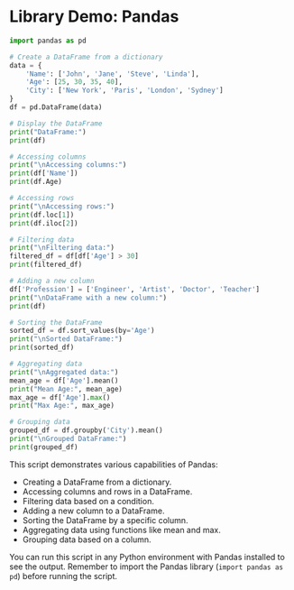 # Library Demo: Pandas

```python
import pandas as pd

# Create a DataFrame from a dictionary
data = {
    'Name': ['John', 'Jane', 'Steve', 'Linda'],
    'Age': [25, 30, 35, 40],
    'City': ['New York', 'Paris', 'London', 'Sydney']
}
df = pd.DataFrame(data)

# Display the DataFrame
print("DataFrame:")
print(df)

# Accessing columns
print("\nAccessing columns:")
print(df['Name'])
print(df.Age)

# Accessing rows
print("\nAccessing rows:")
print(df.loc[1])
print(df.iloc[2])

# Filtering data
print("\nFiltering data:")
filtered_df = df[df['Age'] > 30]
print(filtered_df)

# Adding a new column
df['Profession'] = ['Engineer', 'Artist', 'Doctor', 'Teacher']
print("\nDataFrame with a new column:")
print(df)

# Sorting the DataFrame
sorted_df = df.sort_values(by='Age')
print("\nSorted DataFrame:")
print(sorted_df)

# Aggregating data
print("\nAggregated data:")
mean_age = df['Age'].mean()
print("Mean Age:", mean_age)
max_age = df['Age'].max()
print("Max Age:", max_age)

# Grouping data
grouped_df = df.groupby('City').mean()
print("\nGrouped DataFrame:")
print(grouped_df)
```

This script demonstrates various capabilities of Pandas:

- Creating a DataFrame from a dictionary.
- Accessing columns and rows in a DataFrame.
- Filtering data based on a condition.
- Adding a new column to a DataFrame.
- Sorting the DataFrame by a specific column.
- Aggregating data using functions like mean and max.
- Grouping data based on a column.

You can run this script in any Python environment with Pandas installed to see the output. Remember to import the Pandas library (`import pandas as pd`) before running the script.
